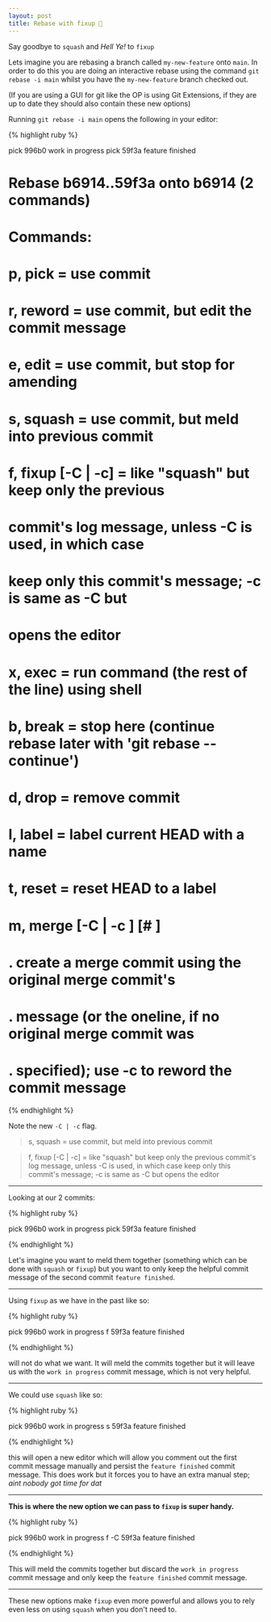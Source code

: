 ```yaml
---
layout: post
title: Rebase with fixup 🔧
---
```


Say goodbye to `squash` and _Hell Ye!_ to `fixup`

<!--more-->

Lets imagine you are rebasing a branch called `my-new-feature` onto `main`.
In order to do this you are doing an interactive rebase using the command `git rebase -i main` whilst you have the `my-new-feature` branch checked out.

(If you are using a GUI for git like the OP is using Git Extensions, if they are up to date they should also contain these new options)

Running `git rebase -i main` opens the following in your editor:

{% highlight ruby %}

pick 996b0 work in progress
pick 59f3a feature finished

# Rebase b6914..59f3a onto b6914 (2 commands)
#
# Commands:
# p, pick <commit> = use commit
# r, reword <commit> = use commit, but edit the commit message
# e, edit <commit> = use commit, but stop for amending
# s, squash <commit> = use commit, but meld into previous commit
# f, fixup [-C | -c] <commit> = like "squash" but keep only the previous
#                    commit's log message, unless -C is used, in which case
#                    keep only this commit's message; -c is same as -C but
#                    opens the editor
# x, exec <command> = run command (the rest of the line) using shell
# b, break = stop here (continue rebase later with 'git rebase --continue')
# d, drop <commit> = remove commit
# l, label <label> = label current HEAD with a name
# t, reset <label> = reset HEAD to a label
# m, merge [-C <commit> | -c <commit>] <label> [# <oneline>]
# .       create a merge commit using the original merge commit's
# .       message (or the oneline, if no original merge commit was
# .       specified); use -c <commit> to reword the commit message

{% endhighlight %}

Note the new `-C | -c` flag.

> s, squash <commit> = use commit, but meld into previous commit

> f, fixup [-C | -c] <commit> = like "squash" but keep only the previous
                    commit's log message, unless -C is used, in which case
                    keep only this commit's message; -c is same as -C but
                    opens the editor 
---

Looking at our 2 commits:

{% highlight ruby %}
  
pick 996b0 work in progress
pick 59f3a feature finished
  
{% endhighlight %}
  
Let's imagine you want to meld them together (something which can be done with `squash` or `fixup`) but you want to only keep the helpful commit message of the second commit `feature finished`.

---

Using `fixup` as we have in the past like so: 

{% highlight ruby %}
  
pick 996b0 work in progress
f 59f3a feature finished
  
{% endhighlight %}

will not do what we want. It will meld the commits together but it will leave us with the `work in progress` commit message, which is not very helpful.

---

We could use `squash` like so: 

{% highlight ruby %}
  
pick 996b0 work in progress
s 59f3a feature finished
  
{% endhighlight %}

this will open a new editor which will allow you comment out the first commit message manually and persist the `feature finished` commit message. This does work but it forces you to have an extra manual step; *aint nobody got time for dat*

---

**This is where the new option we can pass to `fixup` is super handy.**

{% highlight ruby %}
  
pick 996b0 work in progress
f -C 59f3a feature finished
  
{% endhighlight %}

This will meld the commits together but discard the `work in progress` commit message and only keep the `feature finished` commit message.

---

These new options make `fixup` even more powerful and allows you to rely even less on using `squash` when you don't need to.
